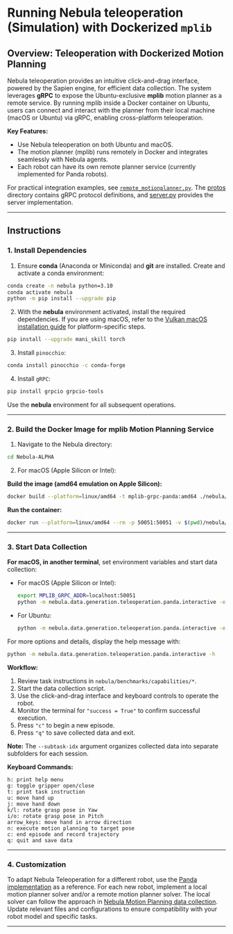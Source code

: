 # Running Nebula teleoperation (Simulation) with Dockerized `mplib`

## Overview: Teleoperation with Dockerized Motion Planning

Nebula teleoperation provides an intuitive click-and-drag interface, powered by the Sapien engine, for efficient data collection. The system leverages **gRPC** to expose the Ubuntu-exclusive **mplib** motion planner as a remote service. By running mplib inside a Docker container on Ubuntu, users can connect and interact with the planner from their local machine (macOS or Ubuntu) via gRPC, enabling cross-platform teleoperation.

**Key Features:**
- Use Nebula teleoperation on both Ubuntu and macOS.
- The motion planner (mplib) runs remotely in Docker and integrates seamlessly with Nebula agents.
- Each robot can have its own remote planner service (currently implemented for Panda robots).

For practical integration examples, see [`remote_motionplanner.py`](panda/remote_motionplanner.py). The [protos](panda/protos) directory contains gRPC protocol definitions, and [server.py](panda/server.py) provides the server implementation.

---
## Instructions
### 1. Install Dependencies

1. Ensure **conda** (Anaconda or Miniconda) and **git** are installed. Create and activate a conda environment:
  ```bash
  conda create -n nebula python=3.10
  conda activate nebula
  python -m pip install --upgrade pip
  ```

2. With the **nebula** environment activated, install the required dependencies. If you are using macOS, refer to the [Vulkan macOS installation guide](https://maniskill.readthedocs.io/en/latest/user_guide/getting_started/macos_install.html) for platform-specific steps.
  ```bash
  pip install --upgrade mani_skill torch
  ```

3. Install `pinocchio`:
  ```bash
  conda install pinocchio -c conda-forge
  ```

4. Install `gRPC`:
  ```bash
  pip install grpcio grpcio-tools
  ```

Use the **nebula** environment for all subsequent operations.

---

### 2. Build the Docker Image for **mplib** Motion Planning Service

1. Navigate to the Nebula directory:
  ```bash
  cd Nebula-ALPHA
  ```

2. For macOS (Apple Silicon or Intel):

  **Build the image (amd64 emulation on Apple Silicon):**
  ```bash
  docker build --platform=linux/amd64 -t mplib-grpc-panda:amd64 ./nebula/data/generation/teleoperation/panda
  ```

  **Run the container:**
  ```bash
  docker run --platform=linux/amd64 --rm -p 50051:50051 -v $(pwd)/nebula/assets:/app/assets mplib-grpc-panda:amd64
  ```

---

### 3. Start Data Collection

**For macOS, in another terminal**, set environment variables and start data collection:

- For macOS (Apple Silicon or Intel):
  ```bash
  export MPLIB_GRPC_ADDR=localhost:50051
  python -m nebula.data.generation.teleoperation.panda.interactive -e Control-PegInsertionSide-Medium --save-video --subtask-idx 3 --task_instruction="Pick up a orange-white peg and insert the orange end into the box with a hole in it." --use-remote
  ```
- For Ubuntu:
  ```bash
  python -m nebula.data.generation.teleoperation.panda.interactive -e Control-PegInsertionSide-Medium --save-video --subtask-idx 3 --task_instruction="Pick up a orange-white peg and insert the orange end into the box with a hole in it."
  ```

For more options and details, display the help message with:

```bash
python -m nebula.data.generation.teleoperation.panda.interactive -h
```

**Workflow:**
1. Review task instructions in `nebula/benchmarks/capabilities/*`.
2. Start the data collection script.
3. Use the click-and-drag interface and keyboard controls to operate the robot.
4. Monitor the terminal for `"success = True"` to confirm successful execution.
5. Press `"c"` to begin a new episode.
6. Press `"q"` to save collected data and exit.

**Note:** The `--subtask-idx` argument organizes collected data into separate subfolders for each session.

**Keyboard Commands:**
```
h: print help menu
g: toggle gripper open/close
t: print task instruction
u: move hand up
j: move hand down
k/l: rotate grasp pose in Yaw
i/o: rotate grasp pose in Pitch
arrow_keys: move hand in arrow direction
n: execute motion planning to target pose
c: end episode and record trajectory
q: quit and save data
```

---

### 4. Customization

To adapt Nebula Teleoperation for a different robot, use the [Panda implementation](panda) as a reference. For each new robot, implement a local motion planner solver and/or a remote motion planner solver. The local solver can follow the approach in [Nebula Motion Planning data collection](../motionplanning/README.md). Update relevant files and configurations to ensure compatibility with your robot model and specific tasks.

---
